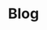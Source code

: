 ---
title: "Blog"
view: "blog.njk"
meta:
    description: "DSA yes plz hot chicken green juice"
    robots: "index, follow"
---